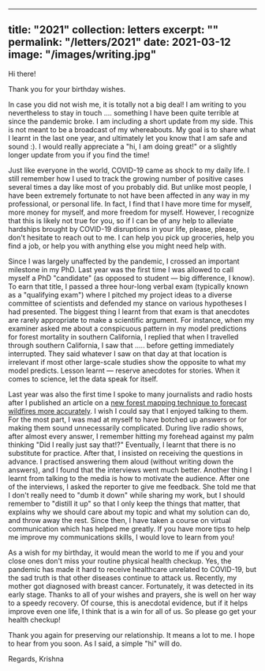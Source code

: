 
---
title: "2021"
collection: letters
excerpt: ""
permalink: "/letters/2021"
date: 2021-03-12
image: "/images/writing.jpg"
---

Hi there!

Thank you for your birthday wishes. 

In case you did not wish me, it is totally not a big deal! I am writing to you nevertheless to stay in touch .... something I have been quite terrible at since the pandemic broke. I am including a short update from my side. This is not meant to be a broadcast of my whereabouts. My goal is to share what I learnt in the last one year, and ultimately let you know that I am safe and sound :). I would really appreciate a "hi, I am doing great!" or a slightly longer update from you if you find the time!

Just like everyone in the world, COVID-19 came as shock to my daily life. I still remember how I used to track the growing number of positive cases several times a day like most of you probably did. But unlike most people, I have been extremely fortunate to not have been affected in any way in my professional, or personal life. In fact, I find that I have more time for myself, more money for myself, and more freedom for myself. However, I recognize that this is likely not true for you, so if I can be of any help to alleviate hardships brought by COVID-19 disruptions in your life, please, please, don't hesitate to reach out to me. I can help you pick up groceries, help you find a job, or help you with anything else you might need help with. 

Since I was largely unaffected by the pandemic, I crossed an important milestone in my PhD. Last year was the first time I was allowed to call myself a PhD "candidate" (as opposed to student — big difference, I know). To earn that title, I passed a three hour-long verbal exam (typically known as a "qualifying exam") where I pitched my project ideas to a diverse committee of scientists and defended my stance on various hypotheses I had presented. The biggest thing I learnt from that exam is that anecdotes are rarely appropriate to make a scientific argument. For instance, when my examiner asked me about a conspicuous pattern in my model predictions for forest mortality in southern California, I replied that when I travelled through southern California, I saw that ..... before getting immediately interrupted. They said whatever I saw on that day at that location is irrelevant if most other large-scale studies show the opposite to what my model predicts. Lesson learnt — reserve anecdotes for stories. When it comes to science, let the data speak for itself.  

Last year was also the first time I spoke to many journalists and radio hosts after I published an article on a <a href="https://news.stanford.edu/2020/05/21/mapping-dry-wildfire-fuels-ai-new-satellite-data/" target="_blank">new forest mapping technique to forecast wildfires more accurately</a>. I wish I could say that I enjoyed talking to them. For the most part, I was mad at myself to have botched up answers or for making them sound unnecessarily complicated. During live radio shows, after almost every answer, I remember hitting my forehead against my palm thinking "Did I really just say that!?" Eventually, I learnt that there is no substitute for practice. After that, I insisted on receiving the questions in advance. I practised answering them aloud (without writing down the answers), and I found that the interviews went much better. Another thing I learnt from talking to the media is how to motivate the audience. After one of the interviews, I asked the reporter to give me feedback. She told me that I don't really need to "dumb it down" while sharing my work, but I should remember to "distill it up" so that I only keep the things that matter, that explains why we should care about my topic and what my solution can do, and throw away the rest. Since then, I have taken a course on virtual communication which has helped me greatly. If you have more tips to help me improve my communications skills, I would love to learn from you!

As a wish for my birthday, it would mean the world to me if you and your close ones don't miss your routine physical health checkup. Yes, the pandemic has made it hard to receive healthcare unrelated to COVID-19, but the sad truth is that other diseases continue to attack us. Recently, my mother got diagnosed with breast cancer. Fortunately, it was detected in its early stage. Thanks to all of your wishes and prayers, she is well on her way to a speedy recovery. Of course, this is anecdotal evidence, but if it helps improve even one life, I think that is a win for all of us. So please go get your health checkup! 

Thank you again for preserving our relationship. It means a lot to me. I hope to hear from you soon. As I said, a simple "hi" will do.  

Regards, 
Krishna
